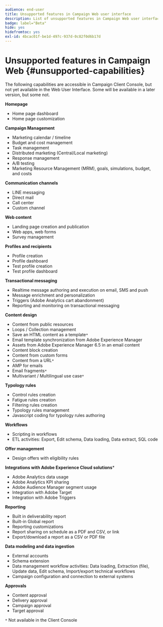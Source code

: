```yaml
---
audience: end-user
title: Unsupported features in Campaign Web user interface
description: List of unsupported features in Campaign Web user interface
badge: label="Beta"
hide: yes
hidefromtoc: yes
exl-id: 4bcac01f-be1d-497c-937d-0c82f0d6b17d
---
```

# Unsupported features in Campaign Web {#unsupported-capabilities}

The following capabilities are accessible in Campaign Client Console, but not yet available in the Web User Interface. Some will be available in a later version, but some not. 

**Homepage**

* Home page dashboard
* Home page customization

**Campaign Management**

* Marketing calendar / timeline
* Budget and cost management
* Task management
* Distributed marketing (Central/Local marketing)
* Response management
* A/B testing
* Marketing Resource Management (MRM), goals, simulations, budget, and costs

**Communication channels**

* LINE messaging
* Direct mail
* Call center
* Custom channel

**Web content**

* Landing page creation and publication
* Web apps, web forms
* Survey management

**Profiles and recipients**

* Profile creation
* Profile dashboard
* Test profile creation
* Test profile dashboard

**Transactional messaging**

* Realtime message authoring and execution on email, SMS and push
* Message enrichment and personalization
* Triggers (Adobe Analytics cart abandonment)
* Reporting and monitoring on transactional messaging

**Content design**

* Content from public resources
* Loops / Collection management
* Save an HTML content as a template`*`
* Email template synchronization from Adobe Experience Manager
* Assets from Adobe Experience Manager 6.5 in an email content
* Content block creation
* Content from custom forms
* Content from a URL`*`
* AMP for emails
* Email fragments`*`
* Multivariant / Multilingual use case`*`

**Typology rules**

* Control rules creation
* Fatigue rules creation
* Filtering rules creation
* Typology rules management
* Javascript coding for typology rules authoring

**Workflows**

* Scripting in workflows
* ETL activities: Export, Edit schema, Data loading, Data extract, SQL code

**Offer management**

* Design offers with eligibility rules

**Integrations with Adobe Experience Cloud solutions***

* Adobe Analytics data usage
* Adobe Analytics KPI sharing
* Adobe Audience Manager segment usage
* Integration with Adobe Target
* Integration with Adobe Triggers

**Reporting**

* Built in deliverability report
* Built-in Global report
* Reporting customizations
* Report sharing on schedule as a PDF and CSV, or link
* Export/download a report as a CSV or PDF file

**Data modeling and data ingestion**

* External accounts
* Schema extension
* Data management workflow activities: Data loading, Extraction (file), Update data, Edit schema, Import/export technical workflows
* Campaign configuration and connection to external systems

**Approvals**

* Content approval
* Delivery approval
* Campaign approval
* Target approval


`*` Not available in the Client Console
